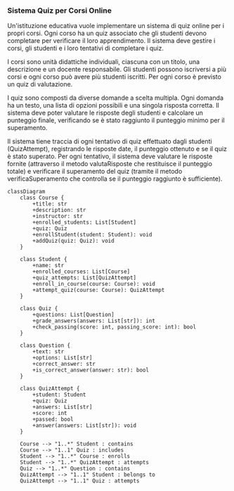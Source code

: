 ### Sistema Quiz per Corsi Online

Un'istituzione educativa vuole implementare un sistema di quiz online per i propri corsi. Ogni corso ha un quiz associato che gli studenti devono completare per verificare il loro apprendimento.
Il sistema deve gestire i corsi, gli studenti e i loro tentativi di completare i quiz.

I corsi sono unità didattiche individuali, ciascuna con un titolo, una descrizione e un docente responsabile.
Gli studenti possono iscriversi a più corsi e ogni corso può avere più studenti iscritti. 
Per ogni corso è previsto un quiz di valutazione.

I quiz sono composti da diverse domande a scelta multipla. 
Ogni domanda ha un testo, una lista di opzioni possibili e una singola risposta corretta. Il sistema deve poter valutare le risposte degli studenti e calcolare un punteggio finale, verificando se è stato raggiunto il punteggio minimo per il superamento.

Il sistema tiene traccia di ogni tentativo di quiz effettuato dagli studenti (QuizAttempt), registrando le risposte
date, il punteggio ottenuto e se il quiz è stato superato. 
Per ogni tentativo, il sistema deve valutare le risposte fornite (attraverso il metodo valutaRisposte che restituisce il punteggio totale) e verificare il superamento del quiz (tramite il metodo verificaSuperamento che controlla se il punteggio raggiunto è sufficiente).

```mermaid
classDiagram
    class Course {
        +title: str
        +description: str
        +instructor: str
        +enrolled_students: List[Student]
        +quiz: Quiz
        +enrollStudent(student: Student): void
        +addQuiz(quiz: Quiz): void
    }

    class Student {
        +name: str
        +enrolled_courses: List[Course]
        +quiz_attempts: List[QuizAttempt]
        +enroll_in_course(course: Course): void
        +attempt_quiz(course: Course): QuizAttempt
    }

    class Quiz {
        +questions: List[Question]
        +grade_answers(answers: List[str]): int
        +check_passing(score: int, passing_score: int): bool
    }

    class Question {
        +text: str
        +options: List[str]
        +correct_answer: str
        +is_correct_answer(answer: str): bool
    }

    class QuizAttempt {
        +student: Student
        +quiz: Quiz
        +answers: List[str]
        +score: int
        +passed: bool
        +answer(answers: List[str]): void
    }

    Course --> "1..*" Student : contains
    Course --> "1..1" Quiz : includes
    Student --> "1..*" Course : enrolls
    Student --> "1..*" QuizAttempt : attempts
    Quiz --> "1..*" Question : contains
    QuizAttempt --> "1..1" Student : belongs to
    QuizAttempt --> "1..1" Quiz : attempts
```